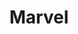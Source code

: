 ---
title: Marvel
intro: Create and share prototypes, hand-off designs to developers.
linkurl: http://www.marvelapp.com
category:
- Prototyping
- Collaboration
- Handoff
logo: "marvel.png"
---